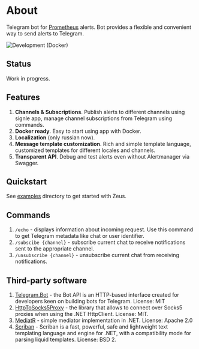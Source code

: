 # About
Telegram bot for [Prometheus](https://prometheus.io/) alerts. Bot provides a flexible and convenient way to send alerts to Telegram.

![Development (Docker)](https://github.com/btshft/Zeus/workflows/Development%20(Docker)/badge.svg)

## Status
Work in progress. 

## Features
1. **Channels & Subscriptions**. Publish alerts to different channels using signle app, manage channel subscriptions from Telegram using commands.
2. **Docker ready**. Easy to start using app with Docker.
3. **Localization** (only russian now).
4. **Message template customization**. Rich and simple template language, customized templates for different locales and channels.
5. **Transparent API**. Debug and test alerts even without Alertmanager via Swagger.

## Quickstart
See [examples]() directory to get started with Zeus.

## Commands
1. `/echo` - displays information about incoming request. Use this command to get Telegram metadata like chat or user identifier.
2. `/subscibe {channel}` - subscribe current chat to receive notifications sent to the appropriate channel.
3. `/unsubscribe {channel}` - unsubscribe current chat from receiving notifications.

## Third-party software
1. [Telegram.Bot](https://github.com/TelegramBots/Telegram.Bot) - the Bot API is an HTTP-based interface created for developers keen on building bots for Telegram. License: MIT
2. [HttpToSocks5Proxy](https://github.com/MihaZupan/HttpToSocks5Proxy) - the library that allows to connect over Socks5 proxies when using the .NET HttpClient. License: MIT.
3. [MediatR](https://github.com/jbogard/MediatR) - simple mediator implementation in .NET. License: Apache 2.0
5. [Scriban](https://github.com/lunet-io/scriban) - Scriban is a fast, powerful, safe and lightweight text templating language and engine for .NET, with a compatibility mode for parsing liquid templates. License: BSD 2.
